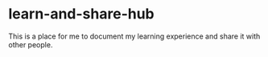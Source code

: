 learn-and-share-hub
===================

This is a place for me to document my learning experience and share it with other people. 
